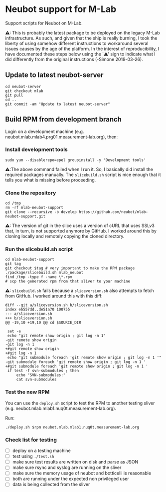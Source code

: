 # Neubot support for M-Lab

Support scripts for Neubot on M-Lab.

⚠: This is probably the latest package to be deployed on the legacy
M-Lab infrastructure. As such, and given that the ship is really
burning, I took the liberty of using somehow different instructions
to workaround several issues causes by the age of the platform. In
the interest of reproducibility, I have documented these steps below
using the `⚠' sign to indicate what I did differently from the
original instructions (-Simone 2019-03-26).

## Update to latest neubot-server

```
cd neubot-server
git checkout mlab
git pull
cd ..
git commit -am "Update to latest neubot-server"
```

## Build RPM from development branch

Login on a development machine (e.g.
neubot.mlab.mlab4.prg01.measurement-lab.org), then:

### Install development tools

```
sudo yum --disablerepo=epel groupinstall -y 'Development tools'
```

⚠:The above command failed when I run it. So, I basically did install
the required packages manually. The `slicebuild.sh` script is nice
enough that it tells you what is missing before proceeding.

### Clone the repository

```
cd /tmp
rm -rf mlab-neubot-support
git clone --recursive -b develop https://github.com/neubot/mlab-neubot-support.git
```

⚠: The version of git in the slice uses a version of cURL that uses SSLv3
that, in turn, is not supported anymore by GitHub. I worked around this
by cloning locally and remotely copying the cloned directory.

### Run the slicebuild.sh script

```
cd mlab-neubot-support
git tag
git checkout $tag # very important to make the RPM package
./package/slicebuild.sh mlab_neubot
find /tmp -type f -name \*.rpm
# scp the generated rpm from that sliver to your machine
```

⚠: `slicebuild.sh` fails because a `sliceversion.sh` also attempts to
fetch from GitHub. I worked around this with this diff:

```
diff --git a/sliceversion.sh b/sliceversion.sh
index e6557dd..de51a70 100755
--- a/sliceversion.sh
+++ b/sliceversion.sh
@@ -19,10 +19,10 @@ cd $SOURCE_DIR
 
 set -e
 echo "git remote show origin ; git log -n 1" 
-git remote show origin 
-git log -n 1 
+#git remote show origin 
+#git log -n 1 
 echo "git submodule foreach 'git remote show origin ; git log -n 1 '" 
-git submodule foreach 'git remote show origin ; git log -n 1 '
+#git submodule foreach 'git remote show origin ; git log -n 1 '
 if test -f svn-submodules ; then
     echo "SVN-submodules:"
     cat svn-submodules
```

### Test the new RPM

You can use the `deploy.sh` script to test the RPM to another testing sliver
(e.g. neubot.mlab.mlab1.nuq0t.measurement-lab.org).

Run:

```
./deploy.sh $rpm neubot.mlab.mlab1.nuq0t.measurement-lab.org
```

### Check list for testing

- [ ] deploy on a testing machine
- [ ] test using `./test.sh`
- [ ] make sure test results are written on disk and parse as JSON
- [ ] make sure rsync and syslog are running on the sliver
- [ ] make sure the memory usage of neubot and botticelli is reasonable
- [ ] both are running under the expected non privileged user
- [ ] data is being collected from the sliver
